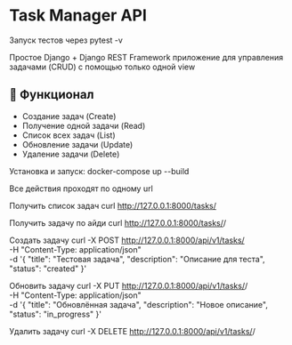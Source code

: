 # Task Manager API

Запуск тестов через pytest -v 

Простое Django + Django REST Framework приложение для управления задачами (CRUD) с помощью только одной view 

## 📌 Функционал
- Создание задач (Create)
- Получение одной задачи (Read)
- Список всех задач (List)
- Обновление задачи (Update)
- Удаление задачи (Delete)

Установка и запуск: 
docker-compose up --build 

Все действия проходят по одному url 

Получить список задач curl http://127.0.0.1:8000/tasks/


Получить задачу по айди curl http://127.0.0.1:8000/tasks/<uuid>/


Создать задачу curl -X POST http://127.0.0.1:8000/api/v1/tasks/ \
  -H "Content-Type: application/json" \
  -d '{
        "title": "Тестовая задача",
        "description": "Описание для теста",
        "status": "created"
      }'


Обновить задачу curl -X PUT http://127.0.0.1:8000/api/v1/tasks/<uuid>/ \
  -H "Content-Type: application/json" \
  -d '{
        "title": "Обновлённая задача",
        "description": "Новое описание",
        "status": "in_progress"
      }'


Удалить задачу curl -X DELETE http://127.0.0.1:8000/api/v1/tasks/<uuid>/


